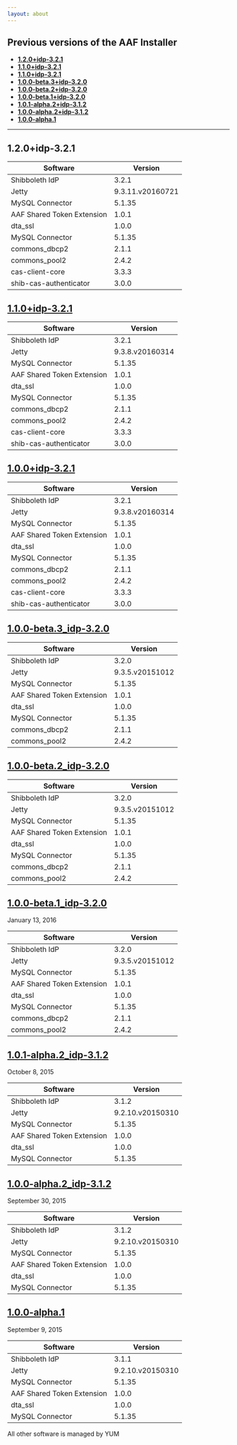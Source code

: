 ```yaml
---
layout: about
---
```


## Previous versions of the AAF Installer

- [**1.2.0+idp-3.2.1**](#1.2.0)
- [**1.1.0+idp-3.2.1**](#1.1.0)
- [**1.1.0+idp-3.2.1**](#1.0.0)
- [**1.0.0-beta.3+idp-3.2.0**](#1.0.0-beta.3)
- [**1.0.0-beta.2+idp-3.2.0**](#1.0.0-beta.2)
- [**1.0.0-beta.1+idp-3.2.0**](#1.0.0-beta.1)
- [**1.0.1-alpha.2+idp-3.1.2**](#1.0.1-alpha.2)
- [**1.0.0-alpha.2+idp-3.1.2**](#1.0.0-alpha.2)
- [**1.0.0-alpha.1**](#1.0.0-alpha.1)

----------

## <a name="1.2.0"></a>1.2.0+idp-3.2.1 ##

| Software | Version |
| -------- | ------- |
| Shibboleth IdP | 3.2.1 |
| Jetty | 9.3.11.v20160721 |
| MySQL Connector | 5.1.35 |
| AAF Shared Token Extension | 1.0.1 |
| dta_ssl | 1.0.0 |
| MySQL Connector  | 5.1.35  |
| commons_dbcp2 | 2.1.1 |
| commons_pool2 | 2.4.2 |
| cas-client-core | 3.3.3 |
| shib-cas-authenticator | 3.0.0 |

## <a name="1.1.0"></a>[1.1.0+idp-3.2.1](release.html#1.1.0)

| Software | Version |
| -------- | ------- |
| Shibboleth IdP | 3.2.1 |
| Jetty | 9.3.8.v20160314 |
| MySQL Connector | 5.1.35 |
| AAF Shared Token Extension | 1.0.1 |
| dta_ssl | 1.0.0 |
| MySQL Connector  | 5.1.35  |
| commons_dbcp2 | 2.1.1 |
| commons_pool2 | 2.4.2 |
| cas-client-core | 3.3.3 |
| shib-cas-authenticator | 3.0.0 |


## <a name="1.0.0"></a>[1.0.0+idp-3.2.1](release.html#1.0.0)

| Software | Version |
| -------- | ------- |
| Shibboleth IdP | 3.2.1 |
| Jetty | 9.3.8.v20160314 |
| MySQL Connector | 5.1.35 |
| AAF Shared Token Extension | 1.0.1 |
| dta_ssl | 1.0.0 |
| MySQL Connector  | 5.1.35  |
| commons_dbcp2 | 2.1.1 |
| commons_pool2 | 2.4.2 |
| cas-client-core | 3.3.3 |
| shib-cas-authenticator | 3.0.0 |

## <a name="1.0.0-beta.3"></a>[1.0.0-beta.3_idp-3.2.0](release.html#1.0.0-beta.3)

| Software | Version |
| -------- | ------- |
| Shibboleth IdP | 3.2.0 |
| Jetty | 9.3.5.v20151012 |
| MySQL Connector | 5.1.35 |
| AAF Shared Token Extension | 1.0.1 |
| dta_ssl | 1.0.0 |
| MySQL Connector  | 5.1.35  |
| commons_dbcp2 | 2.1.1 |
| commons_pool2 | 2.4.2 |

## <a name="1.0.0-beta.2"></a>[1.0.0-beta.2_idp-3.2.0](release.html#1.0.0-beta.2)

| Software | Version |
| -------- | ------- |
| Shibboleth IdP | 3.2.0 |
| Jetty | 9.3.5.v20151012 |
| MySQL Connector | 5.1.35 |
| AAF Shared Token Extension | 1.0.1 |
| dta_ssl | 1.0.0 |
| MySQL Connector  | 5.1.35  |
| commons_dbcp2 | 2.1.1 |
| commons_pool2 | 2.4.2 |

## <a name="1.0.0-beta.1"></a>[1.0.0-beta.1_idp-3.2.0](release.html#1.0.0-beta.1)

January 13, 2016

| Software | Version |
| -------- | ------- |
| Shibboleth IdP | 3.2.0 |
| Jetty | 9.3.5.v20151012 |
| MySQL Connector | 5.1.35 |
| AAF Shared Token Extension | 1.0.1 |
| dta_ssl  | 1.0.0 |
| MySQL Connector | 5.1.35 |
| commons_dbcp2 | 2.1.1 |
| commons_pool2 | 2.4.2 |

## <a name="1.0.1-alpha.2"></a>[1.0.1-alpha.2_idp-3.1.2](release.html#1.0.1-alpha.2)

October 8, 2015

| Software | Version |
| -------- | ------- |
| Shibboleth IdP | 3.1.2 |
| Jetty | 9.2.10.v20150310 |
| MySQL Connector | 5.1.35 |
| AAF Shared Token Extension | 1.0.0 |
| dta_ssl | 1.0.0 |
| MySQL Connector  | 5.1.35 |

## <a name="1.0.0-alpha.2"></a>[1.0.0-alpha.2_idp-3.1.2](release.html#1.0.0-alpha.2)

September 30, 2015

| Software | Version |
| -------- | ------- |
| Shibboleth IdP | 3.1.2 |
| Jetty | 9.2.10.v20150310 |
| MySQL Connector | 5.1.35 |
| AAF Shared Token Extension | 1.0.0 |
| dta_ssl  | 1.0.0 |
| MySQL Connector  | 5.1.35 |

## <a name="1.0.0-alpha.1"></a>[1.0.0-alpha.1](release.html#1.0.0-alpha.1	)

September 9, 2015

| Software | Version |
| -------- | ------- |
| Shibboleth IdP | 3.1.1 |
| Jetty | 9.2.10.v20150310 |
| MySQL Connector | 5.1.35 |
| AAF Shared Token Extension | 1.0.0 |
| dta_ssl  | 1.0.0 |
| MySQL Connector  | 5.1.35 |

All other software is managed by YUM
